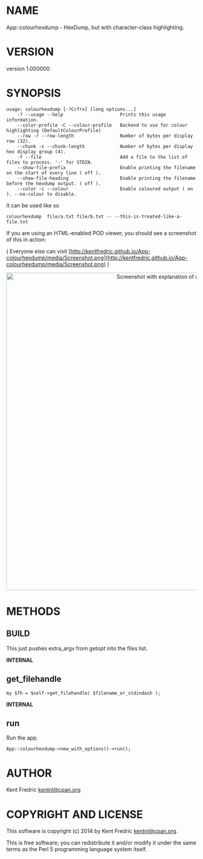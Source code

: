 # NAME

App::colourhexdump - HexDump, but with character-class highlighting.

# VERSION

version 1.000000

# SYNOPSIS

    usage: colourhexdump [-?Ccfrx] [long options...]
        -? --usage --help                     Prints this usage information.
        --color-profile -C --colour-profile   Backend to use for colour highlighting (DefaultColourProfile)
        --row -r --row-length                 Number of bytes per display row (32).
        --chunk -x --chunk-length             Number of bytes per display hex display group (4).
        -f --file                             Add a file to the list of files to process. '-' for STDIN.
        --show-file-prefix                    Enable printing the filename on the start of every line ( off ).
        --show-file-heading                   Enable printing the filename before the hexdump output. ( off ).
        --color -c --colour                   Enable coloured output ( on ). --no-colour to disable.

It can be used like so

    colourhexdump  file/a.txt file/b.txt -- --this-is-treated-like-a-file.txt

If you are using an HTML-enabled POD viewer, you should see a screenshot of this in action:

( Everyone else can visit [http://kentfredric.github.io/App-colourhexdump/media/Screenshot.png](http://kentfredric.github.io/App-colourhexdump/media/Screenshot.png) )

<div>
    <center><img src="http://kentfredric.github.io/App-colourhexdump/media/Screenshot.png" alt="Screenshot with explanation of colours" width="826" height="838"/></center>
</div>

# METHODS

## BUILD

This just pushes extra\_argv from getopt into the files list.

**INTERNAL**

## get\_filehandle

    my $fh = $self->get_filehandle( $filename_or_stdindash );

**INTERNAL**

## run

Run the app.

    App::colourhexdump->new_with_options()->run();

# AUTHOR

Kent Fredric <kentnl@cpan.org>

# COPYRIGHT AND LICENSE

This software is copyright (c) 2014 by Kent Fredric <kentnl@cpan.org>.

This is free software; you can redistribute it and/or modify it under
the same terms as the Perl 5 programming language system itself.
